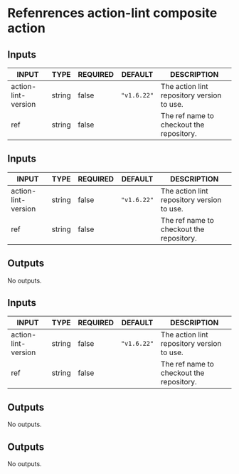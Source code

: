 # Refenrences action-lint composite action

## Inputs

<!-- AUTO-DOC-INPUT:START - Do not remove or modify this section -->

| INPUT               | TYPE   | REQUIRED | DEFAULT     | DESCRIPTION                                |
| ------------------- | ------ | -------- | ----------- | ------------------------------------------ |
| action-lint-version | string | false    | `"v1.6.22"` | The action lint repository version to use. |
| ref                 | string | false    |             | The ref name to checkout the repository.   |

<!-- AUTO-DOC-INPUT:END -->

## Inputs

<!-- AUTO-DOC-INPUT:START - Do not remove or modify this section -->

| INPUT               | TYPE   | REQUIRED | DEFAULT     | DESCRIPTION                                |
| ------------------- | ------ | -------- | ----------- | ------------------------------------------ |
| action-lint-version | string | false    | `"v1.6.22"` | The action lint repository version to use. |
| ref                 | string | false    |             | The ref name to checkout the repository.   |

<!-- AUTO-DOC-INPUT:END -->

## Outputs

<!-- AUTO-DOC-OUTPUT:START - Do not remove or modify this section -->

No outputs.

<!-- AUTO-DOC-OUTPUT:END -->

## Inputs

<!-- AUTO-DOC-INPUT:START - Do not remove or modify this section -->

| INPUT               | TYPE   | REQUIRED | DEFAULT     | DESCRIPTION                                |
| ------------------- | ------ | -------- | ----------- | ------------------------------------------ |
| action-lint-version | string | false    | `"v1.6.22"` | The action lint repository version to use. |
| ref                 | string | false    |             | The ref name to checkout the repository.   |

<!-- AUTO-DOC-INPUT:END -->

## Outputs

<!-- AUTO-DOC-OUTPUT:START - Do not remove or modify this section -->

No outputs.

<!-- AUTO-DOC-OUTPUT:END -->

## Outputs

<!-- AUTO-DOC-OUTPUT:START - Do not remove or modify this section -->

No outputs.

<!-- AUTO-DOC-OUTPUT:END -->

